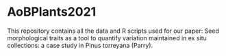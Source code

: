 # AoBPlants2021
This repository contains all the data and R scripts used for our paper: Seed morphological traits as a tool to quantify variation maintained in ex situ collections: a case study in Pinus torreyana (Parry).
